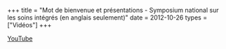+++
title = "Mot de bienvenue et présentations - Symposium national sur les soins intégrés (en anglais seulement)"
date = 2012-10-26
types = ["Vidéos"]
+++

[YouTube](https://www.youtube.com/watch?v=d1Kmeb1otqU)
